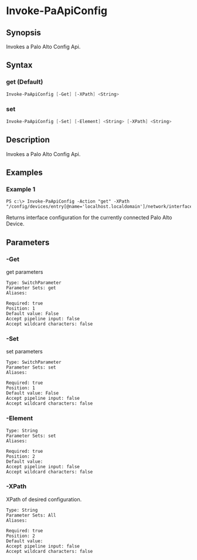 # Invoke-PaApiConfig

## Synopsis

Invokes a Palo Alto Config Api.

## Syntax

### get (Default)

```powershell
Invoke-PaApiConfig [-Get] [-XPath] <String> 
```

### set

```powershell
Invoke-PaApiConfig [-Set] [-Element] <String> [-XPath] <String> 
```

## Description

Invokes a Palo Alto Config Api.

## Examples

### Example 1

```
PS c:\> Invoke-PaApiConfig -Action "get" -XPath "/config/devices/entry[@name='localhost.localdomain']/network/interface"
```


Returns interface configuration for the currently connected Palo Alto Device.










## Parameters

### -Get

get parameters

```asciidoc
Type: SwitchParameter
Parameter Sets: get
Aliases: 

Required: true
Position: 1
Default value: False
Accept pipeline input: false
Accept wildcard characters: false
```
### -Set

set parameters

```asciidoc
Type: SwitchParameter
Parameter Sets: set
Aliases: 

Required: true
Position: 1
Default value: False
Accept pipeline input: false
Accept wildcard characters: false
```
### -Element


```asciidoc
Type: String
Parameter Sets: set
Aliases: 

Required: true
Position: 2
Default value: 
Accept pipeline input: false
Accept wildcard characters: false
```
### -XPath

XPath of desired configuration.

```asciidoc
Type: String
Parameter Sets: All
Aliases: 

Required: true
Position: 2
Default value: 
Accept pipeline input: false
Accept wildcard characters: false
```


